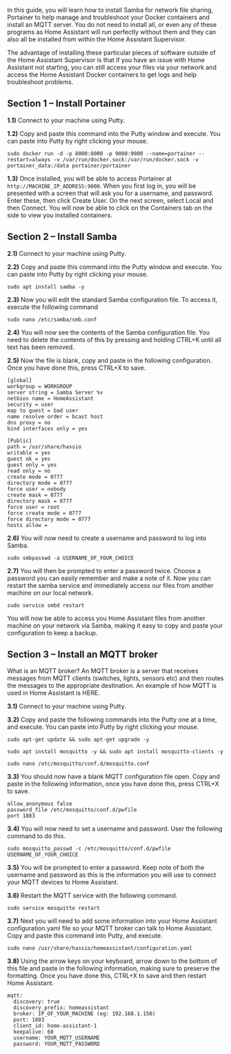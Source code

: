In this guide, you will learn how to install Samba for network file sharing, Portainer to help manage and troubleshoot your Docker containers and install an MQTT server. You do not need to install all, or even any of these programs as Home Assistant will run perfectly without them and they can also all be installed from within the Home Assistant Supervisor.

The advantage of installing these particular pieces of software outside of the Home Assistant Supervisor is that if you have an issue with Home Assistant not starting, you can still access your files via your network and access the Home Assistant Docker containers to get logs and help troubleshoot problems.

## Section 1 – Install Portainer

**1.1)** Connect to your machine using Putty.

**1.2)** Copy and paste this command into the Putty window and execute. You can paste into Putty by right clicking your mouse.

```
sudo docker run -d -p 8000:8000 -p 9000:9000 --name=portainer --restart=always -v /var/run/docker.sock:/var/run/docker.sock -v portainer_data:/data portainer/portainer
```

**1.3)** Once installed, you will be able to access Portainer at `http://MACHINE_IP_ADDRESS:9000`. When you first log in, you will be presented with a screen that will ask you for a username, and password. Enter these, then click Create User. On the next screen, select Local and then Connect. You will now be able to click on the Containers tab on the side to view you installed containers.

## Section 2 – Install Samba

**2.1)** Connect to your machine using Putty.

**2.2)** Copy and paste this command into the Putty window and execute. You can paste into Putty by right clicking your mouse.

```
sudo apt install samba -y
```

**2.3)** Now you will edit the standard Samba configuration file. To access it, execute the following command

```
sudo nano /etc/samba/smb.conf
```

**2.4)** You will now see the contents of the Samba configuration file. You need to delete the contents of this by pressing and holding CTRL+K until all text has been removed.

**2.5)** Now the file is blank, copy and paste in the following configuration. Once you have done this, press CTRL+X to save.

```
[global]
workgroup = WORKGROUP
server string = Samba Server %v
netbios name = HomeAssistant
security = user
map to guest = bad user
name resolve order = bcast host
dns proxy = no
bind interfaces only = yes

[Public]
path = /usr/share/hassio
writable = yes
guest ok = yes
guest only = yes
read only = no
create mode = 0777
directory mode = 0777
force user = nobody
create mask = 0777
directory mask = 0777
force user = root
force create mode = 0777
force directory mode = 0777
hosts allow =
```

**2.6)** You will now need to create a username and password to log into Samba.

```
sudo smbpasswd -a USERNAME_OF_YOUR_CHOICE
```

**2.7)** You will then be prompted to enter a password twice. Choose a password you can easily remember and make a note of it. Now you can restart the samba service and immediately access our files from another machine on our local network.

```
sudo service smbd restart
```

You will now be able to access you Home Assistant files from another machine on your network via Samba, making it easy to copy and paste your configuration to keep a backup.

## Section 3 – Install an MQTT broker

What is an MQTT broker? An MQTT broker is a server that receives messages from MQTT clients (switches, lights, sensors etc) and then routes the messages to the appropriate destination. An example of how MQTT is used in Home Assistant is HERE.

**3.1)** Connect to your machine using Putty.

**3.2)** Copy and paste the following commands into the Putty one at a time, and execute. You can paste into Putty by right clicking your mouse.

```
sudo apt-get update && sudo apt-get upgrade -y

sudo apt install mosquitto -y && sudo apt install mosquitto-clients -y

sudo nano /etc/mosquitto/conf.d/mosquitto.conf
```

**3.3)** You should now have a blank MQTT configuration file open. Copy and paste in the following information, once you have done this, press CTRL+X to save.

```
allow_anonymous false
password_file /etc/mosquitto/conf.d/pwfile
port 1883
```

**3.4)** You will now need to set a username and password. User the following command to do this.

```
sudo mosquitto_passwd -c /etc/mosquitto/conf.d/pwfile USERNAME_OF_YOUR_CHOICE
```

**3.5)** You will be prompted to enter a password. Keep note of both the username and password as this is the information you will use to connect your MQTT devices to Home Assistant.

**3.6)** Restart the MQTT service with the following command.

```
sudo service mosquitto restart
```

**3.7)** Next you will need to add some information into your Home Assistant configuration.yaml file so your MQTT broker can talk to Home Assistant. Copy and paste this command into Putty, and execute.

```
sudo nano /usr/share/hassio/homeassistant/configuration.yaml
```

**3.8)** Using the arrow keys on your keyboard, arrow down to the bottom of this file and paste in the following information, making sure to preserve the formatting. Once you have done this, CTRL+X to save and then restart Home Assistant.

```
mqtt:
  discovery: true
  discovery_prefix: homeassistant
  broker: IP_OF_YOUR_MACHINE (eg: 192.168.1.150)
  port: 1883
  client_id: home-assistant-1
  keepalive: 60
  username: YOUR_MQTT_USERNAME
  password: YOUR_MQTT_PASSWORD
```

